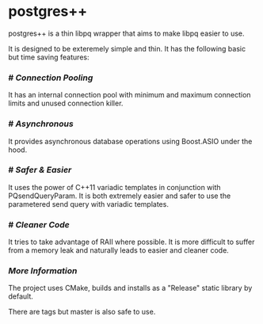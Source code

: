 postgres++
==========

postgres++ is a thin libpq wrapper that aims to make libpq easier to use.

It is designed to be exteremely simple and thin. It has the following basic but time saving features:

### # _Connection Pooling_
It has an internal connection pool with minimum and maximum connection limits and unused connection killer.

### # _Asynchronous_
It provides asynchronous database operations using Boost.ASIO under the hood.

### # _Safer & Easier_
It uses the power of C++11 variadic templates in conjunction with PQsendQueryParam. It is both extremely easier and safer to use the parametered send query with variadic templates.

### # _Cleaner Code_
It tries to take advantage of RAII where possible. It is more difficult to suffer from a memory leak and naturally leads to easier and cleaner code.

### _More Information_
The project uses CMake, builds and installs as a "Release" static library by default.

There are tags but master is also safe to use.
